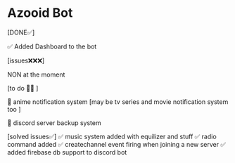 # Azooid Bot

[DONE✅]

✅ Added Dashboard to the bot

[issues❌❌❌]

NON at the moment

[to do 🤔🤔 ]
 
🤔 anime notification system [may be tv series and movie notification system too ] 

🤔 discord server backup system 

[solved issues✅]
✅ music system added with equilizer and stuff
✅ radio command added
✅ createchannel event firing when joining a new server
✅ added firebase db support to discord bot
